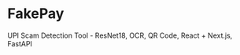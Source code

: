  # FakePay
 
UPI Scam Detection Tool - ResNet18, OCR, QR Code, React + Next.js, FastAPI
  
 
  
 
 
 
 
 
 
